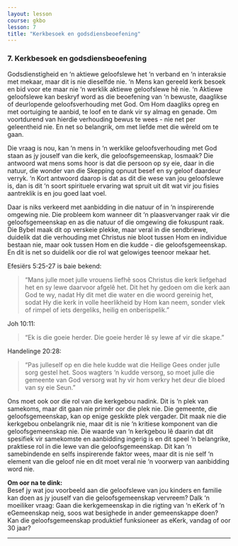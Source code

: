 ```yaml
---
layout: lesson
course: gkbo
lesson: 7
title: "Kerkbesoek en godsdiensbeoefening"
---
```


### 7. Kerkbesoek en godsdiensbeoefening
Godsdienstigheid en ‘n aktiewe geloofslewe het ‘n verband en ‘n interaksie met mekaar, maar dit is nie dieselfde nie. ‘n Mens kan gereeld kerk besoek en bid voor ete maar nie ‘n werklik aktiewe geloofslewe hê nie. ‘n Aktiewe geloofslewe kan beskryf word as die beoefening van ‘n bewuste, daaglikse of deurlopende geloofsverhouding met God. Om Hom daagliks opreg en met oortuiging te aanbid, te loof en te dank vir sy almag en genade. Om voortdurend van hierdie verhouding bewus te wees - nie net per geleentheid nie. En net so belangrik, om met liefde met die wêreld om te gaan.

Die vraag is nou, kan ‘n mens in ‘n werklike geloofsverhouding met God staan as jy jouself van die kerk, die geloofsgemeenskap, losmaak? Die antwoord wat mens soms hoor is dat die persoon op sy eie, daar in die natuur, die wonder van die Skepping opnuut besef en sy geloof daardeur verryk. ‘n Kort antwoord daarop is dat as dit die wese van jou geloofslewe is, dan is dit ‘n soort spirituele ervaring wat spruit uit dit wat vir jou fisies aantreklik is en jou goed laat voel.

Daar is niks verkeerd met aanbidding in die natuur of in ‘n inspirerende omgewing nie. Die probleem kom wanneer dit ‘n plaasvervanger raak vir die geloofsgemeenskap en as die natuur of die omgewing die fokuspunt raak. Die Bybel maak dit op verskeie plekke, maar veral in die sendbriewe, duidelik dat die verhouding met Christus nie bloot tussen Hom en individue bestaan nie, maar ook tussen Hom en die kudde - die geloofsgemeenskap. En dit is net so duidelik oor die rol wat gelowiges teenoor mekaar het.

Efesiërs 5:25-27 is baie bekend:  
> “Mans julle moet julle vrouens liefhê soos Christus die kerk liefgehad het en sy lewe daarvoor afgelê het. Dit het hy gedoen om die kerk aan God te wy, nadat Hy dit met die water en die woord gereinig het, sodat Hy die kerk in volle heerlikheid by Hom kan neem, sonder vlek of rimpel of iets dergeliks, heilig en onberispelik.”

Joh 10:11:  
> “Ek is die goeie herder. Die goeie herder lê sy lewe af vir die skape.”

Handelinge 20:28:  
> “Pas julleself op en die hele kudde wat die Heilige Gees onder julle sorg gestel het. Soos wagters ‘n kudde versorg, so moet julle die gemeente van God versorg wat hy vir hom verkry het deur die bloed van sy eie Seun.”

Ons moet ook oor die rol van die kerkgebou nadink. Dit is ‘n plek van samekoms, maar dit gaan nie primêr oor die plek nie. Die gemeente, die geloofsgemeenskap, kan op enige geskikte plek vergader. Dit maak nie die kerkgebou onbelangrik nie, maar dit is nie ‘n kritiese komponent van die geloofsgemeenskap nie. Die waarde van ‘n kerkgebou lê daarin dat dit spesifiek vir samekomste en aanbidding ingerig is en dit speel ‘n belangrike, praktiese rol in die lewe van die geloofsgemeenskap. Dit kan ‘n samebindende en selfs inspirerende faktor wees, maar dit is nie self ‘n element van die geloof nie en dit moet veral nie ‘n voorwerp van aanbidding word nie.

**Om oor na te dink:**  
Besef jy wat jou voorbeeld aan die geloofslewe van jou kinders en familie kan doen as jy jouself van die geloofsgemeenskap vervreem? Dalk ‘n moeiliker vraag: Gaan die kerkgemeenskap in die rigting van ‘n eKerk of ‘n eGemeenskap neig, soos wat besighede in ander gemeenskappe doen? Kan die geloofsgemeenskap produktief funksioneer as eKerk, vandag of oor 30 jaar?

---
